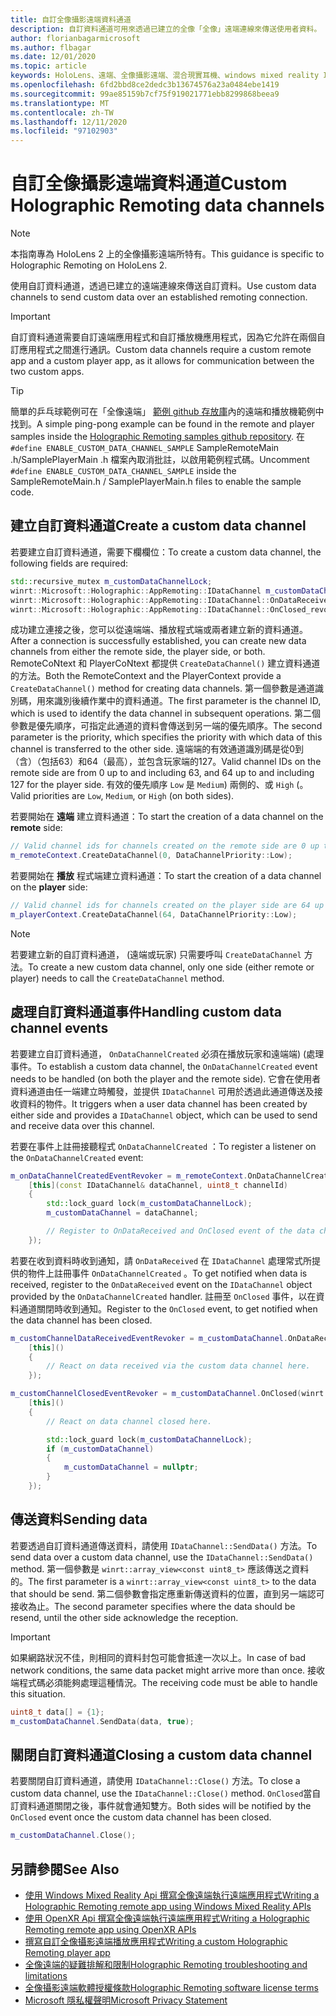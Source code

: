 ```yaml
---
title: 自訂全像攝影遠端資料通道
description: 自訂資料通道可用來透過已建立的全像「全像」遠端連線來傳送使用者資料。
author: florianbagarmicrosoft
ms.author: flbagar
ms.date: 12/01/2020
ms.topic: article
keywords: HoloLens、遠端、全像攝影遠端、混合現實耳機、windows mixed reality 耳機、虛擬實境耳機、資料頻道
ms.openlocfilehash: 6fd2bbd8ce2dedc3b13674576a23a0484ebe1419
ms.sourcegitcommit: 99ae85159b7cf75f919021771ebb8299868beea9
ms.translationtype: MT
ms.contentlocale: zh-TW
ms.lasthandoff: 12/11/2020
ms.locfileid: "97102903"
---
```

# <a name="custom-holographic-remoting-data-channels"></a><span data-ttu-id="cda3b-104">自訂全像攝影遠端資料通道</span><span class="sxs-lookup"><span data-stu-id="cda3b-104">Custom Holographic Remoting data channels</span></span>

>[!NOTE]
><span data-ttu-id="cda3b-105">本指南專為 HoloLens 2 上的全像攝影遠端所特有。</span><span class="sxs-lookup"><span data-stu-id="cda3b-105">This guidance is specific to Holographic Remoting on HoloLens 2.</span></span>

<span data-ttu-id="cda3b-106">使用自訂資料通道，透過已建立的遠端連線來傳送自訂資料。</span><span class="sxs-lookup"><span data-stu-id="cda3b-106">Use custom data channels to send custom data over an established remoting connection.</span></span>

>[!IMPORTANT]
><span data-ttu-id="cda3b-107">自訂資料通道需要自訂遠端應用程式和自訂播放機應用程式，因為它允許在兩個自訂應用程式之間進行通訊。</span><span class="sxs-lookup"><span data-stu-id="cda3b-107">Custom data channels require a custom remote app and a custom player app, as it allows for communication between the two custom apps.</span></span>

>[!TIP]
><span data-ttu-id="cda3b-108">簡單的乒乓球範例可在「全像遠端」 [範例 github 存放庫](https://github.com/microsoft/MixedReality-HolographicRemoting-Samples)內的遠端和播放機範例中找到。</span><span class="sxs-lookup"><span data-stu-id="cda3b-108">A simple ping-pong example can be found in the remote and player samples inside the [Holographic Remoting samples github repository](https://github.com/microsoft/MixedReality-HolographicRemoting-Samples).</span></span> <span data-ttu-id="cda3b-109">在 ```#define ENABLE_CUSTOM_DATA_CHANNEL_SAMPLE``` SampleRemoteMain .h/SamplePlayerMain .h 檔案內取消批註，以啟用範例程式碼。</span><span class="sxs-lookup"><span data-stu-id="cda3b-109">Uncomment ```#define ENABLE_CUSTOM_DATA_CHANNEL_SAMPLE``` inside the SampleRemoteMain.h / SamplePlayerMain.h files to enable the sample code.</span></span>


## <a name="create-a-custom-data-channel"></a><span data-ttu-id="cda3b-110">建立自訂資料通道</span><span class="sxs-lookup"><span data-stu-id="cda3b-110">Create a custom data channel</span></span>


<span data-ttu-id="cda3b-111">若要建立自訂資料通道，需要下欄欄位：</span><span class="sxs-lookup"><span data-stu-id="cda3b-111">To create a custom data channel, the following fields are required:</span></span>
```cpp
std::recursive_mutex m_customDataChannelLock;
winrt::Microsoft::Holographic::AppRemoting::IDataChannel m_customDataChannel = nullptr;
winrt::Microsoft::Holographic::AppRemoting::IDataChannel::OnDataReceived_revoker m_customChannelDataReceivedEventRevoker;
winrt::Microsoft::Holographic::AppRemoting::IDataChannel::OnClosed_revoker m_customChannelClosedEventRevoker;
```

<span data-ttu-id="cda3b-112">成功建立連接之後，您可以從遠端端、播放程式端或兩者建立新的資料通道。</span><span class="sxs-lookup"><span data-stu-id="cda3b-112">After a connection is successfully established, you can create new data channels from either the remote side, the player side, or both.</span></span> <span data-ttu-id="cda3b-113">RemoteCoNtext 和 PlayerCoNtext 都提供 ```CreateDataChannel()``` 建立資料通道的方法。</span><span class="sxs-lookup"><span data-stu-id="cda3b-113">Both the RemoteContext and the PlayerContext provide a ```CreateDataChannel()``` method for creating data channels.</span></span> <span data-ttu-id="cda3b-114">第一個參數是通道識別碼，用來識別後續作業中的資料通道。</span><span class="sxs-lookup"><span data-stu-id="cda3b-114">The first parameter is the channel ID, which is used to identify the data channel in subsequent operations.</span></span> <span data-ttu-id="cda3b-115">第二個參數是優先順序，可指定此通道的資料會傳送到另一端的優先順序。</span><span class="sxs-lookup"><span data-stu-id="cda3b-115">The second parameter is the priority, which specifies the priority with which data of this channel is transferred to the other side.</span></span> <span data-ttu-id="cda3b-116">遠端端的有效通道識別碼是從0到（含）（包括63）和64（最高），並包含玩家端的127。</span><span class="sxs-lookup"><span data-stu-id="cda3b-116">Valid channel IDs on the remote side are from 0 up to and including 63, and 64 up to and including 127 for the player side.</span></span> <span data-ttu-id="cda3b-117">有效的優先順序 ```Low``` 是 ```Medium```) 兩側的、或 ```High``` (。</span><span class="sxs-lookup"><span data-stu-id="cda3b-117">Valid priorities are ```Low```, ```Medium```, or ```High``` (on both sides).</span></span>

<span data-ttu-id="cda3b-118">若要開始在 **遠端** 建立資料通道：</span><span class="sxs-lookup"><span data-stu-id="cda3b-118">To start the creation of a data channel on the **remote** side:</span></span>
```cpp
// Valid channel ids for channels created on the remote side are 0 up to and including 63
m_remoteContext.CreateDataChannel(0, DataChannelPriority::Low);
```

<span data-ttu-id="cda3b-119">若要開始在 **播放** 程式端建立資料通道：</span><span class="sxs-lookup"><span data-stu-id="cda3b-119">To start the creation of a data channel on the **player** side:</span></span>
```cpp
// Valid channel ids for channels created on the player side are 64 up to and including 127
m_playerContext.CreateDataChannel(64, DataChannelPriority::Low);
```

>[!NOTE]
><span data-ttu-id="cda3b-120">若要建立新的自訂資料通道， (遠端或玩家) 只需要呼叫 ```CreateDataChannel``` 方法。</span><span class="sxs-lookup"><span data-stu-id="cda3b-120">To create a new custom data channel, only one side (either remote or player) needs to call the ```CreateDataChannel``` method.</span></span>

## <a name="handling-custom-data-channel-events"></a><span data-ttu-id="cda3b-121">處理自訂資料通道事件</span><span class="sxs-lookup"><span data-stu-id="cda3b-121">Handling custom data channel events</span></span>

<span data-ttu-id="cda3b-122">若要建立自訂資料通道， ```OnDataChannelCreated``` 必須在播放玩家和遠端端)  (處理事件。</span><span class="sxs-lookup"><span data-stu-id="cda3b-122">To establish a custom data channel, the ```OnDataChannelCreated``` event needs to be handled (on both the player and the remote side).</span></span> <span data-ttu-id="cda3b-123">它會在使用者資料通道由任一端建立時觸發，並提供 ```IDataChannel``` 可用於透過此通道傳送及接收資料的物件。</span><span class="sxs-lookup"><span data-stu-id="cda3b-123">It triggers when a user data channel has been created by either side and provides a ```IDataChannel``` object, which can be used to send and receive data over this channel.</span></span>

<span data-ttu-id="cda3b-124">若要在事件上註冊接聽程式 ```OnDataChannelCreated``` ：</span><span class="sxs-lookup"><span data-stu-id="cda3b-124">To register a listener on the ```OnDataChannelCreated``` event:</span></span>
```cpp
m_onDataChannelCreatedEventRevoker = m_remoteContext.OnDataChannelCreated(winrt::auto_revoke,
    [this](const IDataChannel& dataChannel, uint8_t channelId)
    {
        std::lock_guard lock(m_customDataChannelLock);
        m_customDataChannel = dataChannel;

        // Register to OnDataReceived and OnClosed event of the data channel here, see below...
    });
```

<span data-ttu-id="cda3b-125">若要在收到資料時收到通知，請 ```OnDataReceived``` 在 ```IDataChannel``` 處理常式所提供的物件上註冊事件 ```OnDataChannelCreated``` 。</span><span class="sxs-lookup"><span data-stu-id="cda3b-125">To get notified when data is received, register to the ```OnDataReceived``` event on the ```IDataChannel``` object provided by the ```OnDataChannelCreated``` handler.</span></span> <span data-ttu-id="cda3b-126">註冊至 ```OnClosed``` 事件，以在資料通道關閉時收到通知。</span><span class="sxs-lookup"><span data-stu-id="cda3b-126">Register to the ```OnClosed``` event, to get notified when the data channel has been closed.</span></span>

```cpp
m_customChannelDataReceivedEventRevoker = m_customDataChannel.OnDataReceived(winrt::auto_revoke, 
    [this]()
    {
        // React on data received via the custom data channel here.
    });

m_customChannelClosedEventRevoker = m_customDataChannel.OnClosed(winrt::auto_revoke,
    [this]()
    {
        // React on data channel closed here.

        std::lock_guard lock(m_customDataChannelLock);
        if (m_customDataChannel)
        {
            m_customDataChannel = nullptr;
        }
    });
```

## <a name="sending-data"></a><span data-ttu-id="cda3b-127">傳送資料</span><span class="sxs-lookup"><span data-stu-id="cda3b-127">Sending data</span></span>

<span data-ttu-id="cda3b-128">若要透過自訂資料通道傳送資料，請使用 ```IDataChannel::SendData()``` 方法。</span><span class="sxs-lookup"><span data-stu-id="cda3b-128">To send data over a custom data channel, use the ```IDataChannel::SendData()``` method.</span></span> <span data-ttu-id="cda3b-129">第一個參數是 ```winrt::array_view<const uint8_t>``` 應該傳送之資料的。</span><span class="sxs-lookup"><span data-stu-id="cda3b-129">The first parameter is a ```winrt::array_view<const uint8_t>``` to the data that should be send.</span></span> <span data-ttu-id="cda3b-130">第二個參數會指定應重新傳送資料的位置，直到另一端認可接收為止。</span><span class="sxs-lookup"><span data-stu-id="cda3b-130">The second parameter specifies where the data should be resend, until the other side acknowledge the reception.</span></span> 

>[!IMPORTANT]
><span data-ttu-id="cda3b-131">如果網路狀況不佳，則相同的資料封包可能會抵達一次以上。</span><span class="sxs-lookup"><span data-stu-id="cda3b-131">In case of bad network conditions, the same data packet might arrive more than once.</span></span> <span data-ttu-id="cda3b-132">接收端程式碼必須能夠處理這種情況。</span><span class="sxs-lookup"><span data-stu-id="cda3b-132">The receiving code must be able to handle this situation.</span></span>

```cpp
uint8_t data[] = {1};
m_customDataChannel.SendData(data, true);
```

## <a name="closing-a-custom-data-channel"></a><span data-ttu-id="cda3b-133">關閉自訂資料通道</span><span class="sxs-lookup"><span data-stu-id="cda3b-133">Closing a custom data channel</span></span>

<span data-ttu-id="cda3b-134">若要關閉自訂資料通道，請使用 ```IDataChannel::Close()``` 方法。</span><span class="sxs-lookup"><span data-stu-id="cda3b-134">To close a custom data channel, use the ```IDataChannel::Close()``` method.</span></span> <span data-ttu-id="cda3b-135">```OnClosed```當自訂資料通道關閉之後，事件就會通知雙方。</span><span class="sxs-lookup"><span data-stu-id="cda3b-135">Both sides will be notified by the ```OnClosed``` event once the custom data channel has been closed.</span></span>

```cpp
m_customDataChannel.Close();
```

## <a name="see-also"></a><span data-ttu-id="cda3b-136">另請參閱</span><span class="sxs-lookup"><span data-stu-id="cda3b-136">See Also</span></span>
* [<span data-ttu-id="cda3b-137">使用 Windows Mixed Reality Api 撰寫全像遠端執行遠端應用程式</span><span class="sxs-lookup"><span data-stu-id="cda3b-137">Writing a Holographic Remoting remote app using Windows Mixed Reality APIs</span></span>](holographic-remoting-create-remote-wmr.md)
* [<span data-ttu-id="cda3b-138">使用 OpenXR Api 撰寫全像遠端執行遠端應用程式</span><span class="sxs-lookup"><span data-stu-id="cda3b-138">Writing a Holographic Remoting remote app using OpenXR APIs</span></span>](holographic-remoting-create-remote-openxr.md)
* [<span data-ttu-id="cda3b-139">撰寫自訂全像攝影遠端播放應用程式</span><span class="sxs-lookup"><span data-stu-id="cda3b-139">Writing a custom Holographic Remoting player app</span></span>](holographic-remoting-create-player.md)
* [<span data-ttu-id="cda3b-140">全像遠端的疑難排解和限制</span><span class="sxs-lookup"><span data-stu-id="cda3b-140">Holographic Remoting troubleshooting and limitations</span></span>](holographic-remoting-troubleshooting.md)
* [<span data-ttu-id="cda3b-141">全像攝影遠端軟體授權條款</span><span class="sxs-lookup"><span data-stu-id="cda3b-141">Holographic Remoting software license terms</span></span>](https://docs.microsoft.com//legal/mixed-reality/microsoft-holographic-remoting-software-license-terms)
* [<span data-ttu-id="cda3b-142">Microsoft 隱私權聲明</span><span class="sxs-lookup"><span data-stu-id="cda3b-142">Microsoft Privacy Statement</span></span>](https://go.microsoft.com/fwlink/?LinkId=521839)
